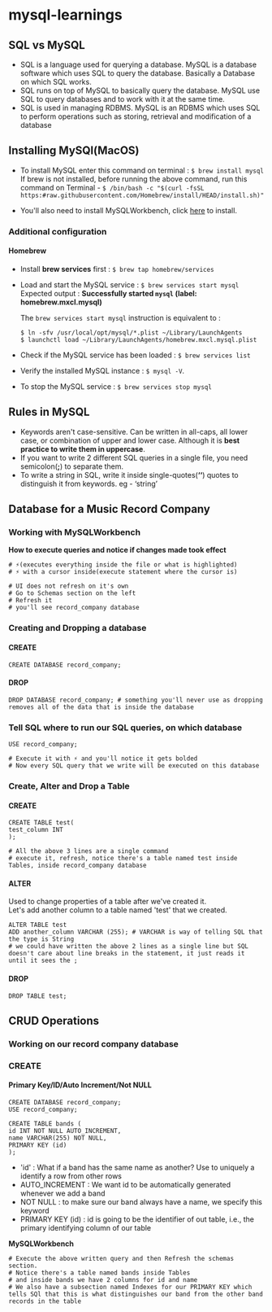 # mysql-learnings

## SQL vs MySQL

- SQL is a language used for querying a database. MySQL is a database software which uses SQL to query the database. Basically a Database on which SQL works.
- SQL runs on top of MySQL to basically query the database. MySQL use SQL to query databases and to work with it at the same time.
- SQL is used in managing RDBMS. MySQL is an RDBMS which uses SQL to perform operations such as storing, retrieval and modification of a database

## Installing MySQl(MacOS)

- To install MySQL enter this command on terminal : `$ brew install mysql`  
If brew is not installed, before running the above command, run this command on Terminal - `$ /bin/bash -c "$(curl -fsSL https:#raw.githubusercontent.com/Homebrew/install/HEAD/install.sh)"`

- You'll also need to install MySQLWorkbench, click [here](https:#dev.mysql.com/downloads/workbench/) to install.

### Additional configuration

#### **Homebrew**

- Install **brew services** first : `$ brew tap homebrew/services`
- Load and start the MySQL service : `$ brew services start mysql`  
Expected output : **Successfully started `mysql` (label: homebrew.mxcl.mysql)**
    
    The `brew services start mysql` instruction is equivalent to :
    
    ```
    $ ln -sfv /usr/local/opt/mysql/*.plist ~/Library/LaunchAgents
    $ launchctl load ~/Library/LaunchAgents/homebrew.mxcl.mysql.plist
    
    ```
    
- Check if the MySQL service has been loaded : `$ brew services list`
- Verify the installed MySQL instance : `$ mysql -V`.  
- To stop the MySQL service : `$ brew services stop mysql`

## Rules in MySQL

- Keywords aren't case-sensitive. Can be written in all-caps, all lower case, or combination of upper and lower case. Although it is **best practice to write them in uppercase**.   
- If you want to write 2 different SQL queries in a single file, you need semicolon(**;**) to separate them.
- To write a string in SQL, write it inside single-quotes(**‘‘**) quotes to distinguish it from keywords. eg - ‘string’

## Database for a Music Record Company

### Working with MySQLWorkbench
**How to execute queries and notice if changes made took effect**
```
# ⚡️(executes everything inside the file or what is highlighted) 
# ⚡️ with a cursor inside(execute statement where the cursor is)

# UI does not refresh on it's own
# Go to Schemas section on the left
# Refresh it
# you'll see record_company database
```

### Creating and Dropping a database
#### CREATE
```
CREATE DATABASE record_company;
```
#### DROP
```
DROP DATABASE record_company; # something you'll never use as dropping removes all of the data that is inside the database
```

### Tell SQL where to run our SQL queries, on which database
```
USE record_company;

# Execute it with ⚡️ and you'll notice it gets bolded
# Now every SQL query that we write will be executed on this database
```

### Create, Alter and Drop a Table
#### CREATE
```
CREATE TABLE test(
test_column INT
);

# All the above 3 lines are a single command
# execute it, refresh, notice there's a table named test inside Tables, inside record_company database
```
#### ALTER
Used to change properties of a table after we've created it.  
Let's add another column to a table named 'test' that we created.
```
ALTER TABLE test
ADD another_column VARCHAR (255); # VARCHAR is way of telling SQL that the type is String
# we could have written the above 2 lines as a single line but SQL doesn't care about line breaks in the statement, it just reads it until it sees the ;
```
#### DROP
```
DROP TABLE test;
```

## CRUD Operations

### Working on our record company database

### CREATE
#### Primary Key/ID/Auto Increment/Not NULL
```
CREATE DATABASE record_company;
USE record_company;

CREATE TABLE bands (
id INT NOT NULL AUTO_INCREMENT,
name VARCHAR(255) NOT NULL,
PRIMARY KEY (id)
);
```
- 'id' : What if a band has the same name as another? Use to uniquely a identify a row from other rows
- AUTO_INCREMENT : We want id to be automatically generated whenever we add a band
- NOT NULL : to make sure our band always have a name, we specify this keyword
- PRIMARY KEY (id) : id is going to be the identifier of out table, i.e., the primary identifying column of our table

**MySQLWorkbench**
```
# Execute the above written query and then Refresh the schemas section.
# Notice there's a table named bands inside Tables 
# and inside bands we have 2 columns for id and name
# We also have a subsection named Indexes for our PRIMARY KEY which tells SQl that this is what distinguishes our band from the other band records in the table 
```